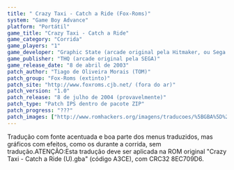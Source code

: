 ```yaml
---
title: " Crazy Taxi - Catch a Ride (Fox-Roms)"
system: "Game Boy Advance"
platform: "Portátil"
game_title: "Crazy Taxi - Catch a Ride"
game_category: "Corrida"
game_players: "1"
game_developer: "Graphic State (arcade original pela Hitmaker, ou Sega AM3)"
game_publisher: "THQ (arcade original pela SEGA)"
game_release_date: "8 de abril de 2003"
patch_author: "Tiago de Oliveira Morais (TOM)"
patch_group: "Fox-Roms (extinto)"
patch_site: "http://www.foxroms.cjb.net/ (fora do ar)"
patch_version: "1.0"
patch_release: "8 de julho de 2004 (provavelmente)"
patch_type: "Patch IPS dentro de pacote ZIP"
patch_progress: "???"
patch_images: ["http://www.romhackers.org/imagens/traducoes/%5BGBA%5D%20Crazy%20Taxi%20-%20Catch%20a%20Ride%20-%20Fox-Roms%20-%201.png","http://www.romhackers.org/imagens/traducoes/%5BGBA%5D%20Crazy%20Taxi%20-%20Catch%20a%20Ride%20-%20Fox-Roms%20-%202.png","http://www.romhackers.org/imagens/traducoes/%5BGBA%5D%20Crazy%20Taxi%20-%20Catch%20a%20Ride%20-%20Fox-Roms%20-%203.png"]
---
```

Tradução com fonte acentuada e boa parte dos menus traduzidos, mas gráficos com efeitos, como os durante a corrida, sem tradução.ATENÇÃO:Esta tradução deve ser aplicada na ROM original "Crazy Taxi - Catch a Ride (U).gba" (código A3CE), com CRC32 8EC709D6.